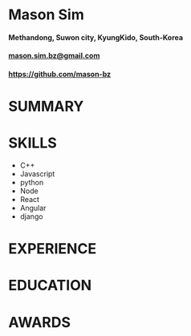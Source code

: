 # Mason Sim

#### Methandong, Suwon city, KyungKido, South-Korea

#### mason.sim.bz@gmail.com
#### https://github.com/mason-bz

# SUMMARY

# SKILLS
* C++
* Javascript
* python
* Node
* React
* Angular
* django
# EXPERIENCE

# EDUCATION

# AWARDS